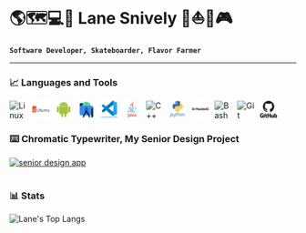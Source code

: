 <!--
**LaneSnively/LaneSnively** is a ✨ _special_ ✨ repository because its `README.md` (this file) appears on your GitHub profile.

Here are some ideas to get you started:

- 🔭 I’m currently working on ...
- 🌱 I’m currently learning ...
- 👯 I’m looking to collaborate on ...
- 🤔 I’m looking for help with ...
- 💬 Ask me about ...
- 📫 How to reach me: ...
- 😄 Pronouns: ...
- ⚡ Fun fact: ...
-->


# 🌎🗺💻🏺 Lane Snively 🪫⛵️🔋🎮

**`Software Developer, Skateboarder, Flavor Farmer`**

---

### 📈 Languages and Tools

<img align="left" alt="Linux" width="30px" style="padding-right:10px;" src="https://cdn.jsdelivr.net/gh/devicons/devicon/icons/linux/linux-original.svg" />
<img align="left" alt="Ubuntu" width="30px" style="padding-right:10px;" src="https://github.com/devicons/devicon/blob/v2.16.0/icons/ubuntu/ubuntu-original-wordmark.svg" />
<img align="left" alt="Android" width="30px" style="padding-right:10px;" src="https://github.com/devicons/devicon/blob/v2.16.0/icons/android/android-original.svg" />
<img align="left" alt="Android Studio" width="30px" style="padding-right:10px;" src="https://github.com/devicons/devicon/blob/v2.16.0/icons/androidstudio/androidstudio-original.svg" />
<img align="left" alt="VS Code" width="30px" style="padding-right:10px;" src="https://github.com/devicons/devicon/blob/v2.16.0/icons/vscode/vscode-original-wordmark.svg" />
<img align="left" alt="Java" width="30px" style="padding-right:10px;" src="https://github.com/devicons/devicon/blob/v2.16.0/icons/java/java-original-wordmark.svg"/>
<img align="left" alt="C++" width="30px" style="padding-right:10px;" src="https://cdn.jsdelivr.net/gh/devicons/devicon/icons/cplusplus/cplusplus-line.svg" />
<img align="left" alt="Python" width="30px" style="padding-right:10px;" src="https://github.com/devicons/devicon/blob/v2.16.0/icons/python/python-original-wordmark.svg" />
<img align="left" alt="Haskell" width="30px" style="padding-right:10px;" src="https://github.com/devicons/devicon/blob/v2.16.0/icons/haskell/haskell-original-wordmark.svg" />
<img align="left" alt="Bash" width="30px" style="padding-right:10px;" src="https://cdn.jsdelivr.net/gh/devicons/devicon/icons/bash/bash-original.svg" />
<img align="left" alt="Git" width="30px" style="padding-right:10px;" src="https://cdn.jsdelivr.net/gh/devicons/devicon/icons/git/git-original.svg" />
<img align="left" alt="GitHub" width="30px" style="padding-right:10px;" src="https://github.com/devicons/devicon/blob/v2.16.0/icons/github/github-original-wordmark.svg" />
<br />

#

### ⌨️ Chromatic Typewriter, My Senior Design Project

   <p align="left">
      <a href="https://play.google.com/store/apps/details?id=com.dd.chromatictypewriter&hl=en_US">
         <img alt="senior design app" title="Chromatic Typewriter" src="https://play-lh.googleusercontent.com/GSJGFCkjb3lfnhg4tlZWQQf-QBnFRj8s5GqaHocP3EWu08Ng1qccwV6rxuVuY_CiJqUy=w240-h480-rw"/></a> 
   </p>

#

### 📊 Stats

![Lane's Top Langs](https://github-readme-stats.vercel.app/api/top-langs/?username=lanesnively&layout=compact)
